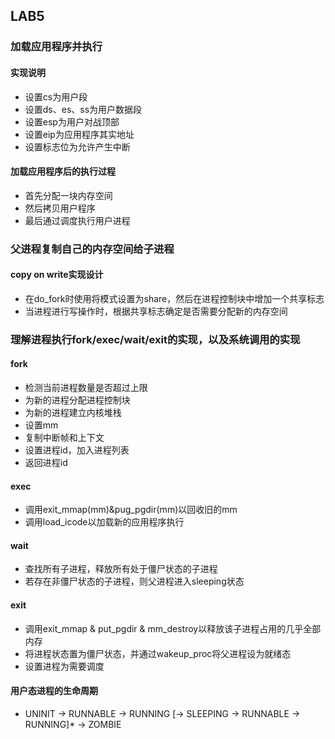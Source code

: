 ## LAB5
### 加载应用程序并执行
#### 实现说明
- 设置cs为用户段
- 设置ds、es、ss为用户数据段
- 设置esp为用户对战顶部
- 设置eip为应用程序其实地址
- 设置标志位为允许产生中断
#### 加载应用程序后的执行过程
- 首先分配一块内存空间
- 然后拷贝用户程序
- 最后通过调度执行用户进程

### 父进程复制自己的内存空间给子进程
#### copy on write实现设计
- 在do_fork时使用将模式设置为share，然后在进程控制块中增加一个共享标志
- 当进程进行写操作时，根据共享标志确定是否需要分配新的内存空间

### 理解进程执行fork/exec/wait/exit的实现，以及系统调用的实现
#### fork
- 检测当前进程数量是否超过上限
- 为新的进程分配进程控制块
- 为新的进程建立内核堆栈
- 设置mm
- 复制中断帧和上下文
- 设置进程id，加入进程列表
- 返回进程id
#### exec
- 调用exit_mmap(mm)&pug_pgdir(mm)以回收旧的mm
- 调用load_icode以加载新的应用程序执行
#### wait
- 查找所有子进程，释放所有处于僵尸状态的子进程
- 若存在非僵尸状态的子进程，则父进程进入sleeping状态
#### exit
- 调用exit_mmap & put_pgdir & mm_destroy以释放该子进程占用的几乎全部内存
- 将进程状态置为僵尸状态，并通过wakeup_proc将父进程设为就绪态
- 设置进程为需要调度
#### 用户态进程的生命周期
- UNINIT -> RUNNABLE -> RUNNING [-> SLEEPING -> RUNNABLE -> RUNNING]* -> ZOMBIE

